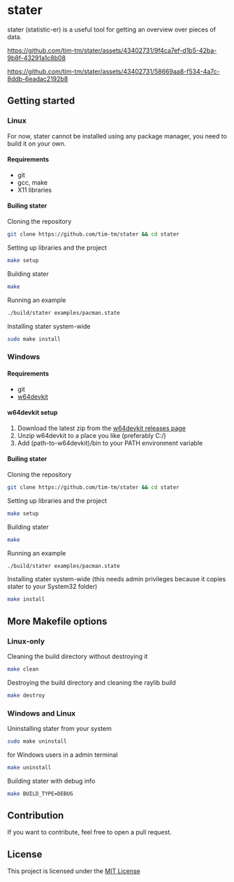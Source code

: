 # stater
stater (statistic-er) is a useful tool for getting an overview over pieces of data.



https://github.com/tim-tm/stater/assets/43402731/9f4ca7ef-d1b5-42ba-9b8f-43291a1c8b08



https://github.com/tim-tm/stater/assets/43402731/58669aa8-f534-4a7c-8ddb-6eadac2192b8


## Getting started

### Linux

For now, stater cannot be installed using any package manager, you need to build it on your own.

#### Requirements

- git
- gcc, make
- X11 libraries

#### Builing stater

Cloning the repository
```sh
git clone https://github.com/tim-tm/stater && cd stater
```

Setting up libraries and the project
```sh
make setup
```

Building stater
```sh
make
```

Running an example
```sh
./build/stater examples/pacman.state
```

Installing stater system-wide
```sh
sudo make install
```

### Windows

#### Requirements

- git
- [w64devkit](https://github.com/skeeto/w64devkit/releases/latest)

#### w64devkit setup

1. Download the latest zip from the [w64devkit releases page](https://github.com/skeeto/w64devkit/releases/latest)
2. Unzip w64devkit to a place you like (preferably C:/)
3. Add (path-to-w64devkit)/bin to your PATH environment variable

#### Builing stater

Cloning the repository
```sh
git clone https://github.com/tim-tm/stater && cd stater
```

Setting up libraries and the project
```sh
make setup
```

Building stater
```sh
make
```

Running an example
```sh
./build/stater examples/pacman.state
```

Installing stater system-wide (this needs admin privileges because it copies stater to your System32 folder)
```sh
make install
```

## More Makefile options

### Linux-only

Cleaning the build directory without destroying it
```sh
make clean
```

Destroying the build directory and cleaning the raylib build
```sh
make destroy
```

### Windows and Linux

Uninstalling stater from your system
```sh
sudo make uninstall
```
for Windows users in a admin terminal
```sh
make uninstall
```

Building stater with debug info
```sh
make BUILD_TYPE=DEBUG
```

## Contribution

If you want to contribute, feel free to open a pull request.

## License

This project is licensed under the [MIT License](https://github.com/tim-tm/stater/blob/main/LICENSE)

